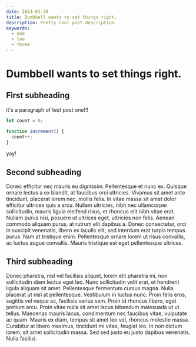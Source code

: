 ```yaml
---
date: 2024-01-28
title: Dumbbell wants to set things right.
description: Pretty cool post description.
keywords:
  - one
  - two
  - three
---
```


# Dumbbell wants to set things right.

## First subheading

it's a paragraph of test post one!!!

```js
let count = 0;

function increment() {
  count++;
}
```

yay!

## Second subheading

Donec efficitur nec mauris eu dignissim. Pellentesque et nunc ex. Quisque ornare
lectus a ex blandit, at faucibus orci ultricies. Vivamus sit amet ante
tincidunt, placerat lorem nec, mollis felis. In vitae massa sit amet dolor
efficitur ultrices quis a arcu. Nullam ultricies, nibh nec ullamcorper
sollicitudin, mauris ligula eleifend risus, et rhoncus elit nibh vitae erat.
Nullam purus nisi, posuere ut ultrices eget, ultricies non felis. Aenean commodo
aliquam purus, at rutrum elit dapibus a. Donec consectetur, orci in suscipit
venenatis, libero ex iaculis elit, sed interdum erat turpis tempus purus. Nam at
tristique enim. Pellentesque ornare lorem ut risus convallis, ac luctus augue
convallis. Mauris tristique est eget pellentesque ultrices.

## Third subheading

Donec pharetra, nisl vel facilisis aliquet, lorem elit pharetra mi, non
sollicitudin diam lectus eget leo. Nunc sollicitudin velit erat, et hendrerit
ligula aliquam sit amet. Pellentesque fermentum cursus magna. Nulla placerat ut
nisl at pellentesque. Vestibulum in luctus nunc. Proin felis eros, sagittis vel
neque ac, facilisis varius sem. Proin id rhoncus libero, eget pretium arcu.
Proin vitae nulla sit amet lacus bibendum malesuada ut ut tellus. Maecenas
mauris lacus, condimentum nec faucibus vitae, vulputate ac quam. Mauris ex diam,
tempus sit amet leo vel, rhoncus molestie massa. Curabitur at libero maximus,
tincidunt mi vitae, feugiat leo. In non dictum lorem, sit amet sollicitudin
massa. Sed sed justo eu justo dapibus venenatis. Nulla facilisi.
